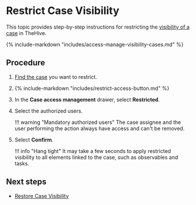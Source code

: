 # Restrict Case Visibility

<!-- md:version 5.5 --> <!-- md:license Platinum -->

This topic provides step-by-step instructions for restricting the [visibility of a case](../about-cases.md#case-visibility) in TheHive.

{% include-markdown "includes/access-manage-visibility-cases.md" %}

<h2>Procedure</h2>

1. [Find the case](../search-for-cases/find-a-case.md) you want to restrict.

2. {% include-markdown "includes/restrict-access-button.md" %}

3. In the **Case access management** drawer, select **Restricted**.

4. Select the authorized users.

    !!! warning "Mandatory authorized users"
        The case assignee and the user performing the action always have access and can't be removed.

5. Select **Confirm**.

    !!! info "Hang tight"
        It may take a few seconds to apply restricted visibility to all elements linked to the case, such as observables and tasks.

<h2>Next steps</h2>

* [Restore Case Visibility](restore-visibility-case.md)